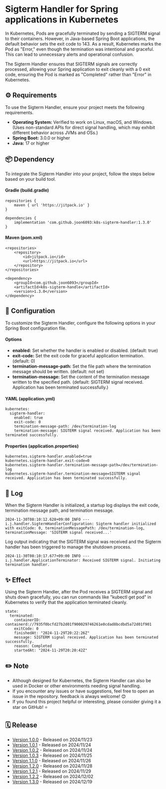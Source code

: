 # Sigterm Handler for Spring applications in Kubernetes
In Kubernetes, Pods are gracefully terminated by sending a SIGTERM signal to their containers. However, in Java-based Spring Boot applications, the default behavior sets the exit code to 143. As a result, Kubernetes marks the Pod as "Error," even though the termination was intentional and graceful. This can lead to unnecessary alerts and operational confusion.

The Sigterm Handler ensures that SIGTERM signals are correctly processed, allowing your Spring application to exit cleanly with a 0 exit code, ensuring the Pod is marked as "Completed" rather than "Error" in Kubernetes.

## ⚙️ Requirements
To use the Sigterm Handler, ensure your project meets the following requirements.

- **Operating System:** Verified to work on Linux, macOS, and Windows. (Uses non-standard APIs for direct signal handling, which may exhibit different behavior across JVMs and OSs.)
- **Spring Boot:** 3.0.0 or higher  
- **Java:** 17 or higher
  
## 📦 Dependency
To integrate the Sigterm Handler into your project, follow the steps below based on your build tool.

#### Gradle (build.gradle)
```
repositories {
    maven { url 'https://jitpack.io' }
}

dependencies {  
    implementation 'com.github.joon6093:k8s-sigterm-handler:1.3.0'
}
```
#### Maven (pom.xml)
```
<repositories>  
    <repository>  
        <id>jitpack.io</id>  
        <url>https://jitpack.io</url>  
    </repository>  
</repositories>

<dependency>  
    <groupId>com.github.joon6093</groupId>  
    <artifactId>k8s-sigterm-handle</artifactId>  
    <version>1.3.0</version>  
</dependency>
```
## 🔧 Configuration
To customize the Sigterm Handler, configure the following options in your Spring Boot configuration file.

#### Options
- **enabled:** Set whether the handler is enabled or disabled. (default: true)
- **exit-code:** Set the exit code for graceful application termination. (default: 0)
- **termination-message-path:** Set the file path where the termination message should be written. (default: not set)
- **termination-message:** Set the content of the termination message written to the specified path. (default: SIGTERM signal received. Application has been terminated successfully.)
  
#### YAML (application.yml)
```
kubernetes:
  sigterm-handler:
    enabled: true
    exit-code: 0
    termination-message-path: /dev/termination-log
    termination-message: SIGTERM signal received. Application has been terminated successfully.
```

#### Properties (application.properties)
```
kubernetes.sigterm-handler.enabled=true
kubernetes.sigterm-handler.exit-code=0
kubernetes.sigterm-handler.termination-message-path=/dev/termination-log
kubernetes.sigterm-handler.termination-message=SIGTERM signal received. Application has been terminated successfully.
```

## 📄 Log
When the Sigterm Handler is initialized, a startup log displays the exit code, termination message path, and termination message.
```
2024-11-30T08:10:12.628+09:00 INFO --- i.j.handler.SigtermHandlerConfiguration: Sigterm handler initialized with exitCode: 0, terminationMessagePath: /dev/termination-log, terminationMessage: 'SIGTERM signal received...'
```

Log output indicating that the SIGTERM signal was received and the Sigterm handler has been triggered to manage the shutdown process.
```
2024-11-30T08:10:17.677+09:00 INFO --- i.j.handler.ApplicationTerminator: Received SIGTERM signal. Initiating termination handler.
```

## ✨ Effect
Using the Sigterm Handler, after the Pod receives a SIGTERM signal and shuts down gracefully, you can run commands like "kubectl get pod" in Kubernetes to verify that the application terminated cleanly.
```
state:
  terminated:
    containerID: containerd://7935f0bcfd27b2d01f900029746261e0cdad8bcdbd5a72d01f901
    exitCode: 0
    finishedAt: "2024-11-29T20:22:26Z"
    message: SIGTERM signal received. Application has been terminated successfully.
    reason: Completed
    startedAt: "2024-11-29T20:20:42Z"
```

## ✏️ Note
- Although designed for Kubernetes, the Sigterm Handler can also be used in Docker or other environments needing signal handling.
- If you encounter any issues or have suggestions, feel free to open an issue in the repository. feedback is always welcome! 😊
- If you found this project helpful or interesting, please consider giving it a star on GitHub! ⭐

## 🗓️ Release
- [Version 1.0.0](https://github.com/joon6093/k8s-sigterm-handler/releases/tag/1.0.0) - Released on 2024/11/23
- [Version 1.0.1](https://github.com/joon6093/k8s-sigterm-handler/releases/tag/1.0.1) - Released on 2024/11/24
- [Version 1.0.2](https://github.com/joon6093/k8s-sigterm-handler/releases/tag/1.0.2) - Released on 2024/11/24
- [Version 1.0.3](https://github.com/joon6093/k8s-sigterm-handler/releases/tag/1.0.3) - Released on 2024/11/25
- [Version 1.1.0](https://github.com/joon6093/k8s-sigterm-handler/releases/tag/1.1.0) - Released on 2024/11/26
- [Version 1.2.0](https://github.com/joon6093/k8s-sigterm-handler/releases/tag/1.2.0) - Released on 2024/11/28
- [Version 1.2.1](https://github.com/joon6093/k8s-sigterm-handler/releases/tag/1.2.1) - Released on 2024/11/29
- [Version 1.2.2](https://github.com/joon6093/k8s-sigterm-handler/releases/tag/1.2.2) - Released on 2024/12/02
- [Version 1.3.0](https://github.com/joon6093/k8s-sigterm-handler/releases/tag/1.3.0) - Released on 2024/12/19

